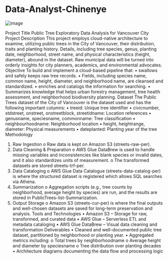 # Data-Analyst-Chinenye
![image](https://github.com/user-attachments/assets/6228ad27-f9d5-464b-870c-5bc052cb03ef)

Project Title
Public Tree Exploratory Data Analysis for Vancouver City
Project Description
This project employs cloud-native architecture to examine, utilizing public trees in the City of Vancouver, their distribution, traits and planting history. Details, including tree species, genus, planting date, neighborhood, street name, and physical characteristics (height, diameter), abound in the dataset. Raw municipal data will be turned into orderly insights for city planners, academics, and environmental advocates.
Objective
To build and implement a cloud-based pipeline that:
• swallows and safely keeps raw tree records.
• Fields, including species name, common name, height, diameter, and neighborhood name, are cleansed and standardized.
• enriches and catalogs the information for searching.
• Summarizes knowledge that helps urban forestry management, tree health assessment, and neighborhood biodiversity planning.
Dataset
The Public Trees dataset of the City of Vancouver is the dataset used and has the following important columns:
• treeid: Unique tree identifier
• civicnumber, stdstreet, onstreet, onstreetblock, streetidname: Location references
• genusname, speciesname, commonname: Tree classification
• neighbourhoodname: Neighborhood location
• height, heightrange, diameter: Physical measurements
• dateplanted: Planting year of the tree
Methodology
1. Raw Ingestion
o Raw data is kept on Amazon S3 (streets-raw-per).
2. Data Cleaning & Preparation
o AWS Glue DataBrew is used to handle missing variables and inconsistencies like blank species or invalid dates, and it also standardizes units of measurement.
o The transformed datasets are stored streets-trf-per.
3. Data Cataloging
o AWS Glue Data Catalogue (streets-data-catalog-per) is where the structured dataset is registered which allows SQL searches via Athena.
4. Summarization
o Aggregation scripts (e.g., tree counts by neighborhood, average height by species) are run, and the results are stored in PublicTrees-list-Summarization.
5. Output Storage
o Amazon S3 (streets-cur-per) is where the final outputs and well-chosen datasets are saved for long-term preservation and analysis.
Tools and Technologies
• Amazon S3 – Storage for raw, transformed, and curated data
• AWS Glue – Serverless ETL and metadata cataloging
• AWS Glue DataBrew – Visual data cleaning and transformation
Deliverables
• Cleaned and well-documented public tree dataset, partitioned by neighborhood or planting year.
• Aggregated metrics including:
o Total trees by neighborhoodname
o Average height and diameter by speciesname
o Tree distribution over planting decades
• Architecture diagrams documenting the data flow and processing logic
